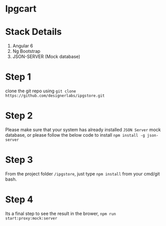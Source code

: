 # Ipgcart

# Stack Details
1) Angular 6
2) Ng Bootstrap
3) JSON-SERVER (Mock database)

# Step 1

clone the git repo using `git clone https://github.com/designerlabs/ipgstore.git`

# Step 2

Please make sure that your system has already installed `JSON Server` mock database, or please follow the below code to install
`npm install -g json-server`

# Step 3 
From the project folder `/ipgstore`, just type `npm install` from your cmd/git bash.

# Step 4
Its a final step to see the result in the brower, `npm run start:proxy:mock:server`
